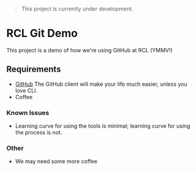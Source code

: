 > This project is currently under development.

# RCL Git Demo
This project is a demo of how we're using GitHub at RCL (YMMV!)


## Requirements
- [GitHub](https://desktop.github.com/) The GitHub client will make your life much easier, unless you love CLI.
- Coffee

### Known Issues
- Learning curve for using the tools is minimal; learning curve for using the process is not.

### Other
- We may need some more coffee
